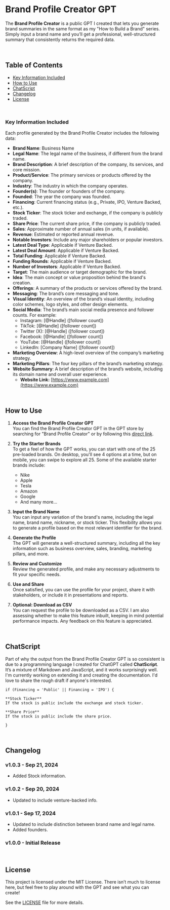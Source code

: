 # Brand Profile Creator GPT

The **Brand Profile Creator** is a public GPT I created that lets you generate brand summaries in the same format as my "How to Build a Brand" series.
Simply input a brand name and you’ll get a professional, well-structured summary that consistently returns the required data.

<br>

## Table of Contents
- [Key Information Included](#key-information-included)
- [How to Use](#how-to-use)
- [ChatScript](#chatscript)
- [Changelog](#changelog)
- [License](#license)

<br>

### Key Information Included

Each profile generated by the Brand Profile Creator includes the following data:

- **Brand Name**: Business Name
- **Legal Name**: The legal name of the business, if different from the brand name.
- **Brand Description**: A brief description of the company, its services, and core mission.
- **Product/Service**: The primary services or products offered by the company.
- **Industry**: The industry in which the company operates.
- **Founder(s)**: The founder or founders of the company.
- **Founded**: The year the company was founded.
- **Financing**: Current financing status (e.g., Private, IPO, Venture Backed, etc.).
- **Stock Ticker**: The stock ticker and exchange, if the company is publicly traded.
- **Share Price**: The current share price, if the company is publicly traded.
- **Sales**: Approximate number of annual sales (in units, if available).
- **Revenue**: Estimated or reported annual revenue.
- **Notable Investors**: Include any major shareholders or popular investors.
- **Latest Deal Type**: Applicable if Venture Backed.
- **Latest Deal Amount**: Applicable if Venture Backed.
- **Total Funding**: Applicable if Venture Backed.
- **Funding Rounds**: Applicable if Venture Backed.
- **Number of Investors**: Applicable if Venture Backed.
- **Target**: The main audience or target demographic for the brand.
- **Idea**: The main concept or value proposition behind the brand's creation.
- **Offerings**: A summary of the products or services offered by the brand.
- **Messaging**: The brand’s core messaging and tone.
- **Visual Identity**: An overview of the brand’s visual identity, including color schemes, logo styles, and other design elements.
- **Social Media**: The brand’s main social media presence and follower counts. For example:
   - Instagram: [@Handle] ([follower count])
   - TikTok: [@Handle] ([follower count])
   - Twitter (X): [@Handle] ([follower count])
   - Facebook: [@Handle] ([follower count])
   - YouTube: [@Handle] ([follower count])
   - LinkedIn: [Company Name] ([follower count])
- **Marketing Overview**: A high-level overview of the company’s marketing strategy.
- **Marketing Pillars**: The four key pillars of the brand’s marketing strategy.
- **Website Summary**: A brief description of the brand’s website, including its domain name and overall user experience.
   - **Website Link:** [https://www.example.com](https://www.example.com)
 
<br>

## How to Use

1. **Access the Brand Profile Creator GPT**  
   You can find the Brand Profile Creator GPT in the GPT store by searching for "Brand Profile Creator" or by following this [direct link](https://chatgpt.com/g/g-PZNbXs17D-brand-profile-creator).

2. **Try the Starter Brands**  
   To get a feel of how the GPT works, you can start with one of the 25 pre-loaded brands. On desktop, you'll see 4 options at a time, but on mobile, you can swipe to explore all 25. Some of the available starter brands include:
   - Nike
   - Apple
   - Tesla
   - Amazon
   - Google
   - And many more...

3. **Input the Brand Name**  
   You can input any variation of the brand's name, including the legal name, brand name, nickname, or stock ticker. This flexibility allows you to generate a profile based on the most relevant identifier for the brand.

4. **Generate the Profile**  
   The GPT will generate a well-structured summary, including all the key information such as business overview, sales, branding, marketing pillars, and more.

5. **Review and Customize**  
   Review the generated profile, and make any necessary adjustments to fit your specific needs.

6. **Use and Share**  
   Once satisfied, you can use the profile for your project, share it with stakeholders, or include it in presentations and reports.

7. **Optional: Download as CSV**  
   You can request the profile to be downloaded as a CSV. I am also assessing whether to make this feature inbuilt, keeping in mind potential performance impacts. Any feedback on this feature is appreciated.

<br>

## ChatScript

Part of why the output from the Brand Profile Creator GPT is so consistent is due to a programming language I created for ChatGPT called **ChatScript**. It’s a mixture of Markdown and JavaScript, and it works surprisingly well. I'm currently working on extending it and creating the documentation. I'd love to share the rough draft if anyone's interested.

``` ChatScript
if (Financing = 'Public' || Financing = 'IPO') {

**Stock Ticker**
If the stock is public include the exchange and stock ticker.

**Share Price**
If the stock is public include the share price.

}
``` 

<br>

## Changelog

### v1.0.3 - Sep 21, 2024
- Added Stock information.

### v1.0.2 - Sep 20, 2024
- Updated to include venture-backed info.

### v1.0.1 - Sep 17, 2024
- Updated to include distinction between brand name and legal name.
- Added founders.

### v1.0.0 - Initial Release

<br>

## License

This project is licensed under the MIT License. There isn’t much to license here, but feel free to play around with the GPT and see what you can create!

See the [LICENSE](https://github.com/Damijohnson/BrandProfileCreator?tab=MIT-1-ov-file) file for more details.
